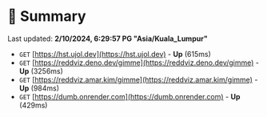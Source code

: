 # 📖 Summary
Last updated: **2/10/2024, 6:29:57 PG "Asia/Kuala_Lumpur"**

- `GET` [https://hst.ujol.dev](https://hst.ujol.dev) - **Up** (615ms)
- `GET` [https://reddviz.deno.dev/gimme](https://reddviz.deno.dev/gimme) - **Up** (3256ms)
- `GET` [https://reddviz.amar.kim/gimme](https://reddviz.amar.kim/gimme) - **Up** (984ms)
- `GET` [https://dumb.onrender.com](https://dumb.onrender.com) - **Up** (429ms)
